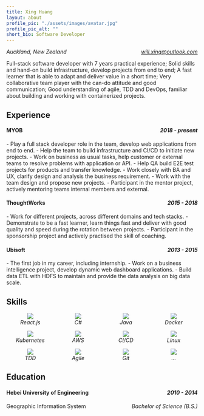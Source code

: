 ```yaml
---
title: Xing Huang
layout: about
profile_pic: "./assets/images/avatar.jpg"
profile_pic_alt: ""
short_bio: Software Developer
---
```


<p style="
    display: flex;
    justify-content: space-between;
"><i><i class="fa fa-map-marker" aria-hidden="true"></i> Auckland, New Zealand</i><i><i class="fa fa-envelope" aria-hidden="true"></i> <a href="mailto:will.xing@outlook.com">will.xing@outlook.com</a></i></p>

Full-stack software developer with 7 years practical experience; Solid skills and hand-on build infrastructure, develop projects from end to end; A fast learner that is able to adapt and deliver value in a short time; Very collaborative team player with the can-do attitude and good communication; Good understanding of agile, TDD and DevOps, familiar about building and working with containerized projects.

## Experience

<h4 style="
    display: flex;
    justify-content: space-between;
"><span>MYOB</span><i>2018 - present</i></h4>
- Play a full stack developer role in the team, develop web applications from end to end.
- Help the team to build infrastructure and CI/CD to initiate new projects.
- Work on business as usual tasks, help customer or external teams to resolve problems with application or API.
- Help QA build E2E test projects for products and transfer knowledge.
- Work closely with BA and UX, clarify design and analysis the business requirement.
- Work with the team design and propose new projects.
- Participant in the mentor project, actively mentoring teams internal members and external.

<h4 style="
    display: flex;
    justify-content: space-between;
"><span>ThoughtWorks</span><i>2015 - 2018</i></h4>
- Work for different projects, across different domains and tech stacks.
- Demonstrate to be a fast learner, learn things fast and deliver with good quality and speed during the rotation between projects.
- Participant in the sponsorship project and actively practised the skill of coaching.


<h4 style="
    display: flex;
    justify-content: space-between;
"><span>Ubisoft</span><i>2013 - 2015</i></h4>
- The first job in my career, including internship.
- Work on a business intelligence project, develop dynamic web dashboard applications.
- Build data ETL with HDFS to maintain and provide the data analysis on big data scale.

## Skills

<p class="skill-set">
  <i class="skill">
    <img src="https://img.icons8.com/color/50/000000/react-native.png"/>React.js
  </i>
  <i class="skill">
    <img src="https://img.icons8.com/color/50/000000/c-sharp-logo.png"/>C#
  </i>
  <i class="skill">
    <img src="https://img.icons8.com/color/50/000000/java-coffee-cup-logo.png"/>Java
  </i>
  <i class="skill">
    <img src="https://img.icons8.com/color/50/000000/docker.png"/>Docker
  </i>
</p>
<p class="skill-set">
  <i class="skill">
    <img src="https://img.icons8.com/color/50/000000/kubernetes.png"/>Kubernetes
  </i>
  <i class="skill">
    <img src="https://img.icons8.com/color/50/000000/amazon-s3.png"/>AWS
  </i>
  <i class="skill">
    <img src="https://img.icons8.com/color/50/000000/jenkins.png"/>CI/CD
  </i>
  <i class="skill">
    <img src="https://img.icons8.com/color/50/000000/linux.png"/>Linux
  </i>
</p>
<p class="skill-set">
  <i class="skill">
    <img src="https://img.icons8.com/color/50/000000/test-partial-passed.png"/>TDD
  </i>
  <i class="skill">
    <img src="https://img.icons8.com/color/50/000000/teamwork.png"/>Agile
  </i>
  <i class="skill">
    <img src="https://img.icons8.com/color/50/000000/github--v1.png"/>Git
  </i>
  <i class="skill">
    <img src="https://img.icons8.com/bubbles/50/000000/literature.png"/>...
  </i>
</p>

<!--
<p style="display: flex;
    align-items: center;">
  <img src="https://img.icons8.com/color/50/000000/react-native.png"/> React.js
  <img src="https://img.icons8.com/color/50/000000/c-sharp-logo.png"/> C#
  <img src="https://img.icons8.com/color/50/000000/java-coffee-cup-logo.png"/> Java
</p>-->

## Education

<h4 style="
    display: flex;
    justify-content: space-between;
"><span>Hebei University of Engineering</span><i>2010 - 2014</i></h4>

<p style="
    display: flex;
    justify-content: space-between;
">Geographic Information System <i>Bachelor of Science (B.S.)</i></p>

<p class="social-set">
  <a href="https://www.linkedin.com/in/xnhuang/"><i class="fa fa-linkedin-square" aria-hidden="true"></i></a>
  <a href="https://github.com/WillXing"><i class="fa fa-github-square" aria-hidden="true"></i></a>
</p>

<style>
  @media print
  {
    nav, footer, .social-set {
      display: none;
    }
    main {
      margin: 50px 10px;
    }
    .author-bio img {
      width: 100px !important;
    }
  }

  .skill-set {
    display: flex;
    justify-content: space-around;
  }
  .skill {
    display: flex;
    align-items: center;
    width: 5rem;
    flex-direction: column;
  }
  .social-set {
    font-size: 30px;
  }
</style>